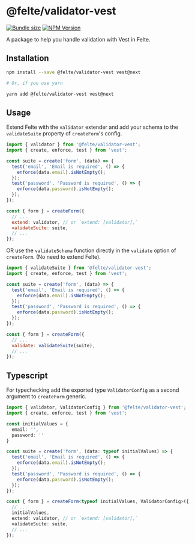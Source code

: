 # @felte/validator-vest

[![Bundle size](https://img.shields.io/bundlephobia/min/@felte/validator-vest)](https://bundlephobia.com/result?p=@felte/validator-vest)
[![NPM Version](https://img.shields.io/npm/v/@felte/validator-vest)](https://www.npmjs.com/package/@felte/validator-vest)

A package to help you handle validation with Vest in Felte.

## Installation

```sh
npm install --save @felte/validator-vest vest@next

# Or, if you use yarn

yarn add @felte/validator-vest vest@next
```

## Usage

Extend Felte with the `validator` extender and add your schema to the `validateSuite` property of `createForm`'s config.

```javascript
import { validator } from '@felte/validator-vest';
import { create, enforce, test } from 'vest';

const suite = create('form', (data) => {
  test('email', 'Email is required', () => {
    enforce(data.email).isNotEmpty();
  });
  test('password', 'Password is required', () => {
    enforce(data.password).isNotEmpty();
  });
});

const { form } = createForm({
  // ...
  extend: validator, // or `extend: [validator],`
  validateSuite: suite,
  // ...
});
```

OR use the `validateSchema` function directly in the `validate` option of `createForm`. (No need to extend Felte).

```javascript
import { validateSuite } from '@felte/validator-vest';
import { create, enforce, test } from 'vest';

const suite = create('form', (data) => {
  test('email', 'Email is required', () => {
    enforce(data.email).isNotEmpty();
  });
  test('password', 'Password is required', () => {
    enforce(data.password).isNotEmpty();
  });
});

const { form } = createForm({
  // ...
  validate: validateSuite(suite),
  // ...
});
```

## Typescript

For typechecking add the exported type `ValidatorConfig` as a second argument to `createForm` generic.

```typescript
import { validator, ValidatorConfig } from '@felte/validator-vest';
import { create, enforce, test } from 'vest';

const initialValues = {
  email: '',
  password: ''
}

const suite = create('form', (data: typeof initialValues) => {
  test('email', 'Email is required', () => {
    enforce(data.email).isNotEmpty();
  });
  test('password', 'Password is required', () => {
    enforce(data.password).isNotEmpty();
  });
});

const { form } = createForm<typeof initialValues, ValidatorConfig>({
  // ...
  initialValues,
  extend: validator, // or `extend: [validator],`
  validateSuite: suite,
  // ...
});
```
